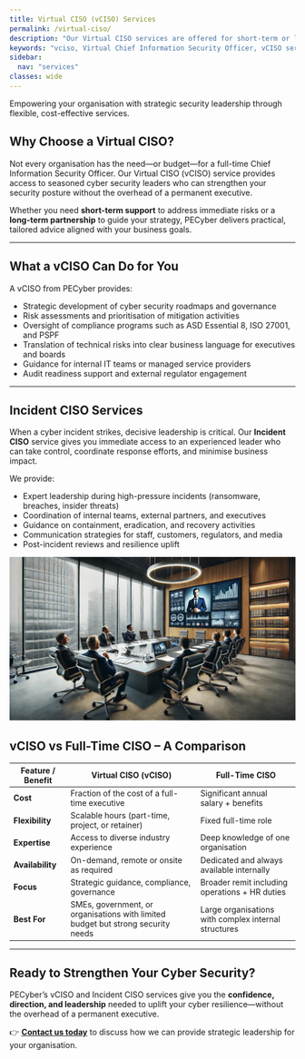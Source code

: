 ```yaml
---
title: Virtual CISO (vCISO) Services
permalink: /virtual-ciso/
description: "Our Virtual CISO services are offered for short-term or long-term engagements, providing expert security advice, direction and strategy."
keywords: "vciso, Virtual Chief Information Security Officer, vCISO services Australia, Outsourced CISO, CISO as a Service, Fractional CISO, Interim CISO, Cybersecurity leadership, Information security strategy, Security risk management, Cybersecurity governance, Security program management, Cyber resilience planning, Compliance consulting Essential 8, Compliance consulting ISO 27001, Compliance consulting NIST CSF, Security maturity assessment, Incident response leadership, Cyber incident commander, Incident management support, Data breach response, Emergency CISO, Crisis management cybersecurity, Incident recovery planning, Business continuity, Disaster recovery, Cybersecurity monitoring, 24/7 threat monitoring, Continuous security oversight, Security operations oversight, Real-time incident detection, Eyes on glass monitoring, Watchful eye on threats, Proactive cyber vigilance, Human-in-the-loop security, Australian cybersecurity consultant, Canberra cyber security services, ACT cybersecurity, SME cybersecurity support, Government cybersecurity consulting, ProtectiveEdge Cyber"
sidebar:
  nav: "services"
classes: wide
---
```


Empowering your organisation with strategic security leadership through flexible, cost-effective services.

## Why Choose a Virtual CISO?
Not every organisation has the need—or budget—for a full-time Chief Information Security Officer. Our Virtual CISO (vCISO) service provides access to seasoned cyber security leaders who can strengthen your security posture without the overhead of a permanent executive.

Whether you need **short-term support** to address immediate risks or a **long-term partnership** to guide your strategy, PECyber delivers practical, tailored advice aligned with your business goals.

---

## What a vCISO Can Do for You
A vCISO from PECyber provides:

- Strategic development of cyber security roadmaps and governance  
- Risk assessments and prioritisation of mitigation activities  
- Oversight of compliance programs such as ASD Essential 8, ISO 27001, and PSPF  
- Translation of technical risks into clear business language for executives and boards  
- Guidance for internal IT teams or managed service providers  
- Audit readiness support and external regulator engagement  

---

## Incident CISO Services
When a cyber incident strikes, decisive leadership is critical. Our **Incident CISO** service gives you immediate access to an experienced leader who can take control, coordinate response efforts, and minimise business impact.

We provide:

- Expert leadership during high-pressure incidents (ransomware, breaches, insider threats)  
- Coordination of internal teams, external partners, and executives  
- Guidance on containment, eradication, and recovery activities  
- Communication strategies for staff, customers, regulators, and media  
- Post-incident reviews and resilience uplift  


![vCISO](/assets/vciso.jpeg "Virtual CISO")

## vCISO vs Full-Time CISO – A Comparison

| Feature / Benefit   | Virtual CISO (vCISO)                             | Full-Time CISO                               |
|---------------------|--------------------------------------------------|----------------------------------------------|
| **Cost**            | Fraction of the cost of a full-time executive    | Significant annual salary + benefits          |
| **Flexibility**     | Scalable hours (part-time, project, or retainer) | Fixed full-time role                          |
| **Expertise**       | Access to diverse industry experience            | Deep knowledge of one organisation            |
| **Availability**    | On-demand, remote or onsite as required          | Dedicated and always available internally     |
| **Focus**           | Strategic guidance, compliance, governance       | Broader remit including operations + HR duties|
| **Best For**        | SMEs, government, or organisations with limited budget but strong security needs | Large organisations with complex internal structures |

---

## Ready to Strengthen Your Cyber Security?
PECyber’s vCISO and Incident CISO services give you the **confidence, direction, and leadership** needed to uplift your cyber resilience—without the overhead of a permanent executive.

👉 [**Contact us today**](/contact/) to discuss how we can provide strategic leadership for your organisation.
